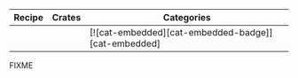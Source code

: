 | Recipe | Crates | Categories |
|--------|--------|------------|
|  | | [![cat-embedded][cat-embedded-badge]][cat-embedded] |

<div class="hidden">
FIXME
</div>
